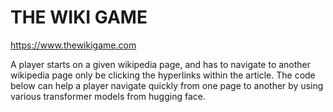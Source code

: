 # THE WIKI GAME
https://www.thewikigame.com

A player starts on a given wikipedia page, and has to navigate to another wikipedia page only be clicking the hyperlinks within the article.
The code below can help a player navigate quickly from one page to another by using various transformer models from hugging face. 
